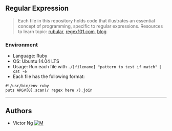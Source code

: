 ## Regular Expression
> Each file in this repository holds code that illustrates an essential concept of programming,
> specific to regular expressions. Resources to learn topic:
> [rubular](http://rubular.com/), [regex101.com](https://regex101.com/r/cO8lqs/2),
> [blog](https://medium.com/factory-mind/regex-tutorial-a-simple-cheatsheet-by-examples-649dc1c3f285)

### Environment
* Language: Ruby
* OS: Ubuntu 14.04 LTS
* Usage: Run each file with ```./[filename] "pattern to test if match" | cat -e```
* Each file has the following format:
```
#!/usr/bin/env ruby
puts ARGV[0].scan(/ regex here /).join
```

---
## Authors
* Victor Ng [![M](https://upload.wikimedia.org/wikipedia/fr/thumb/c/c8/Twitter_Bird.svg/30px-Twitter_Bird.svg.png)](https://twitter.com/vikkybass1)


